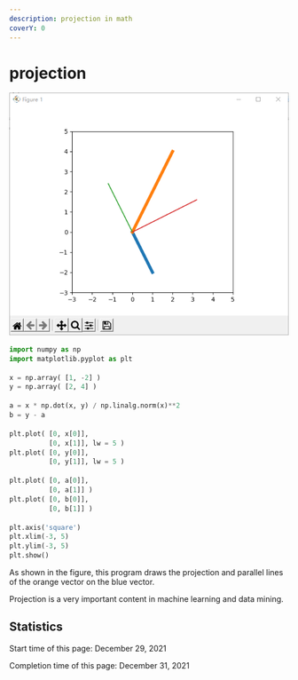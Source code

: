 ```yaml
---
description: projection in math
coverY: 0
---
```


# projection

![orthogonal projection](<../.gitbook/assets/image (11).png>)

```python
import numpy as np
import matplotlib.pyplot as plt

x = np.array( [1, -2] )
y = np.array( [2, 4] )

a = x * np.dot(x, y) / np.linalg.norm(x)**2
b = y - a

plt.plot( [0, x[0]],
          [0, x[1]], lw = 5 )
plt.plot( [0, y[0]],
          [0, y[1]], lw = 5 )

plt.plot( [0, a[0]],
          [0, a[1]] )
plt.plot( [0, b[0]],
          [0, b[1]] )

plt.axis('square')
plt.xlim(-3, 5)
plt.ylim(-3, 5)
plt.show()
```

As shown in the figure, this program draws the projection and parallel lines of the orange vector on the blue vector.

Projection is a very important content in machine learning and data mining.

## Statistics

Start time of this page: December 29, 2021

Completion time of this page: December 31, 2021
